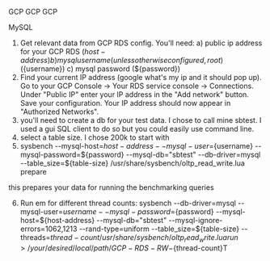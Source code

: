 GCP GCP GCP

MySQL

1) Get relevant data from GCP RDS config. You'll need:
	a) public ip address for your GCP RDS (${host-address})
	b) mysql username (unless otherwise configured, root) (${username})
	c) mysql password (${password})
2) Find your current IP address (google what's my ip and it should pop up). Go to your GCP Console -> Your RDS service console -> Connections. Under "Public IP" enter your IP address in the "Add network" button. Save your configuration. Your IP address should now appear in "Authorized Networks".
3) you'll need to create a db for your test data. I chose to call mine sbtest. I used a gui SQL client to do so but you could easily use command line.
4) select a table size. I chose 200k to start with
5) sysbench --mysql-host=${host-address} --mysql-user=${username} --mysql-password=${password} --mysql-db="sbtest" --db-driver=mysql --table_size=${table-size} /usr/share/sysbench/oltp_read_write.lua prepare 

this prepares your data for running the benchmarking queries

6) Run em for different thread counts: 
sysbench --db-driver=mysql --mysql-user=${username} --mysql-password=${password} --mysql-host=${host-address} --mysql-db="sbtest" --mysql-ignore-errors=1062,1213 --rand-type=uniform --table_size=${table-size} --threads=${thread-count} /usr/share/sysbench/oltp_read_write.lua run > /your/desired/local/path/GCP-RDS-RW-${thread-count}T

